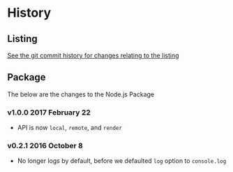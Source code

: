 # History

## Listing

[See the git commit history for changes relating to the listing](https://github.com/bevry/staticsitegenerators-list/commits/master)


## Package

The below are the changes to the Node.js Package

### v1.0.0 2017 February 22
- API is now `local`, `remote`, and `render`

### v0.2.1 2016 October 8
- No longer logs by default, before we defaulted `log` option to `console.log`

